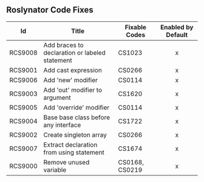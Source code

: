 ## Roslynator Code Fixes

Id | Title | Fixable Codes | Enabled by Default 
--- | --- | --- |:---:
RCS9008|Add braces to declaration or labeled statement|CS1023|x
RCS9001|Add cast expression|CS0266|x
RCS9006|Add 'new' modifier|CS0114|x
RCS9003|Add 'out' modifier to argument|CS1620|x
RCS9005|Add 'override' modifier|CS0114|x
RCS9004|Base base class before any interface|CS1722|x
RCS9002|Create singleton array|CS0266|x
RCS9007|Extract declaration from using statement|CS1674|x
RCS9000|Remove unused variable|CS0168, CS0219|x
